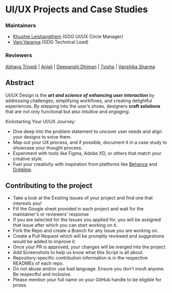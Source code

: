 # UI/UX Projects and Case Studies
### Maintainers
- [Khushie Leishangthem](https://github.com/Khushie134) (GDG UI/UX Circle Manager)
- [Vani Varanya](https://github.com/vanivaranya) (GDG Technical Lead)

### Reviewers
[Abhaya Trivedi](https://github.com/abhayaaatriv) |
[Anjali](https://github.com/GLITCH-in-MATRIX9) |
[Deepanshi Dhiman](https://github.com/D-dhiman) |
[Tvisha](https://github.com/twix07) |
[Vanshika Sharma](https://github.com/vanshikashh)

## Abstract
UI/UX Design is the _**art and science of enhancing user interaction**_ by addressing challenges, simplifying workflows, and creating delightful experiences. By stepping into the user’s shoes, designers **craft solutions** that are not only functional but also _intuitive_ and _engaging_.

Kickstarting Your UI/UX Journey:

- Dive deep into the problem statement to uncover user needs and align your designs to solve them.
- Map out your UX process, and if possible, document it in a case study to showcase your thought process.
- Experiment with tools like Figma, Adobe XD, or others that match your creative style.
- Fuel your creativity with inspiration from platforms like [Behance](https://www.behance.net/) and [Dribbble](https://dribbble.com/).

## Contributing to the project
- Take a look at the Existing Issues of your project and find one that interests you!
- Fill the Google sheet provided in each project and wait for the maintainer's or reviewers' response
- If you are selected for the Issues you applied for, you will be assigned that issue after which you can start working on it.
- Fork the Repo and create a Branch for any Issue you are working on.
- Create a Pull Request which will be promptly reviewed and suggestions would be added to improve it.
- Once your PR is approved, your changes will be merged into the project.
- Add Screenshots to help us know what this Script is all about.
- Repository-specific contribution information is in the respective READMEs of each repo.
- Do not abuse and/or use bad language. Ensure you don't insult anyone. Be respectful and inclusive.
- Please mention your full name on your GitHub handle to be eligible for prizes.

